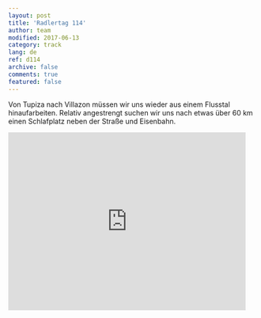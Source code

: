```yaml
---   
layout: post 
title: 'Radlertag 114'  
author: team 
modified: 2017-06-13
category: track 
lang: de 
ref: d114
archive: false 
comments: true 
featured: false 
--- 
```


 Von Tupiza nach Villazon müssen wir uns wieder aus einem Flusstal hinaufarbeiten. Relativ angestrengt suchen wir uns nach etwas über 60 km einen Schlafplatz neben der Straße und Eisenbahn. 

<iframe width='480' height='360' src='http://track-kit.net/maps_s3/?v=embed&track=240214.gpx' frameborder='0' allowfullscreen></iframe>